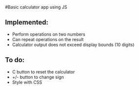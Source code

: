 #Basic calculator app using JS

## Implemented:
- Perform operations on two numbers
- Can repeat operations on the result
- Calculator output does not exceed display bounds (10 digits)

## To do:
- C button to reset the calculator
- +/- button to change sign
- Style with CSS
